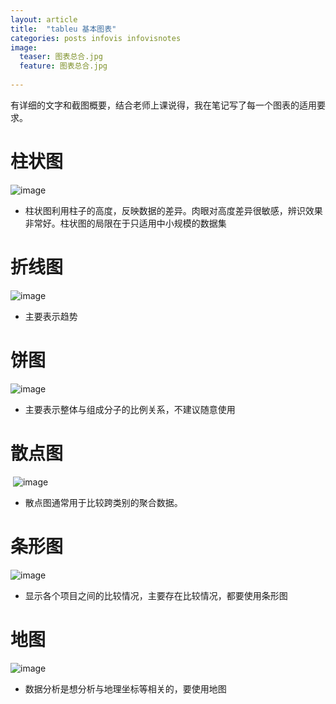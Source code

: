 ```yaml
---
layout: article
title:  "tableu 基本图表"
categories: posts infovis infovisnotes
image:
  teaser: 图表总合.jpg 
  feature: 图表总合.jpg 
  
---
```

有详细的文字和截图概要，结合老师上课说得，我在笔记写了每一个图表的适用要求。

# 柱状图
![image](http://Ying-Fang.github.io/images/柱状图.jpg)
- 柱状图利用柱子的高度，反映数据的差异。肉眼对高度差异很敏感，辨识效果非常好。柱状图的局限在于只适用中小规模的数据集
# 折线图
  ![image](http://Ying-Fang.github.io/images/折线图.jpg)
- 主要表示趋势
# 饼图
  ![image](http://Ying-Fang.github.io/images/饼图.jpg)
- 主要表示整体与组成分子的比例关系，不建议随意使用
# 散点图
  ![image](http://Ying-Fang.github.io/images/散点图.jpg)
- 散点图通常用于比较跨类别的聚合数据。
# 条形图
![image](http://Ying-Fang.github.io/images/条形图.jpg)
- 显示各个项目之间的比较情况，主要存在比较情况，都要使用条形图
# 地图
  ![image](http://Ying-Fang.github.io/images/地图.jpg)
- 数据分析是想分析与地理坐标等相关的，要使用地图

